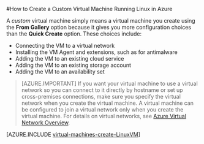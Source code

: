 <properties
	pageTitle="Create a custom virtual machine running Linux in Azure"
	description="Learn how to create a custom virtual machine running Linux in Azure."
	services="virtual-machines"
	documentationCenter=""
	authors="dsk-2015"
	manager="timlt"
	editor="tysonn"/>

<tags
	ms.service="virtual-machines"
	ms.workload="infrastructure-services"
	ms.tgt_pltfrm="vm-linux"
	ms.devlang="na"
	ms.topic="article"
	ms.date="04/23/2015"
	ms.author="dkshir"/>

#How to Create a Custom Virtual Machine Running Linux in Azure

A *custom* virtual machine simply means a virtual machine you create using the **From Gallery** option because it gives you more configuration choices than the **Quick Create** option. These choices include:

- Connecting the VM to a virtual network
- Installing the VM Agent and extensions, such as for antimalware
- Adding the VM to an existing cloud service
- Adding the VM to an existing storage account
- Adding the VM to an availability set

> [AZURE.IMPORTANT] If you want your virtual machine to use a virtual network so you can connect to it directly by hostname or set up cross-premises connections, make sure you specify the virtual network when you create the virtual machine. A virtual machine can be configured to join a virtual network only when you create the virtual machine. For details on virtual networks, see [Azure Virtual Network Overview](http://go.microsoft.com/fwlink/p/?LinkID=294063).

[AZURE.INCLUDE [virtual-machines-create-LinuxVM](../../includes/virtual-machines-create-LinuxVM.md)]
